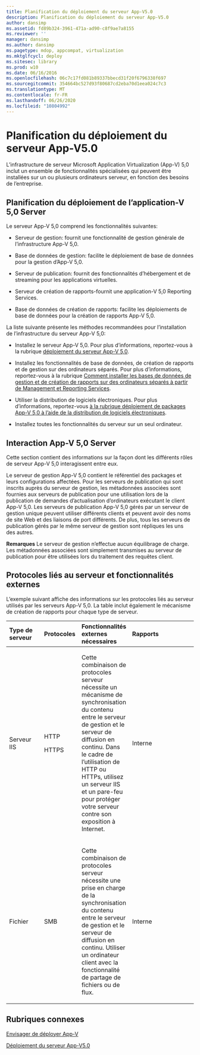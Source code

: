```yaml
---
title: Planification du déploiement du serveur App-V5.0
description: Planification du déploiement du serveur App-V5.0
author: dansimp
ms.assetid: fd89b324-3961-471a-ad90-c8f9ae7a8155
ms.reviewer: ''
manager: dansimp
ms.author: dansimp
ms.pagetype: mdop, appcompat, virtualization
ms.mktglfcycl: deploy
ms.sitesec: library
ms.prod: w10
ms.date: 06/16/2016
ms.openlocfilehash: 06c7c17fd081b89337bbecd31f20f6796338f697
ms.sourcegitcommit: 354664bc527d93f80687cd2eba70d1eea024c7c3
ms.translationtype: MT
ms.contentlocale: fr-FR
ms.lasthandoff: 06/26/2020
ms.locfileid: "10804992"
---
```

# Planification du déploiement du serveur App-V5.0


L’infrastructure de serveur Microsoft Application Virtualization (App-V) 5,0 inclut un ensemble de fonctionnalités spécialisées qui peuvent être installées sur un ou plusieurs ordinateurs serveur, en fonction des besoins de l’entreprise.

## Planification du déploiement de l’application-V 5,0 Server


Le serveur App-V 5,0 comprend les fonctionnalités suivantes:

-   Serveur de gestion: fournit une fonctionnalité de gestion générale de l’infrastructure App-V 5,0.

-   Base de données de gestion: facilite le déploiement de base de données pour la gestion d’App-V 5,0.

-   Serveur de publication: fournit des fonctionnalités d’hébergement et de streaming pour les applications virtuelles.

-   Serveur de création de rapports-fournit une application-V 5,0 Reporting Services.

-   Base de données de création de rapports: facilite les déploiements de base de données pour la création de rapports App-V 5,0.

La liste suivante présente les méthodes recommandées pour l’installation de l’infrastructure du serveur App-V 5,0:

-   Installez le serveur App-V 5,0. Pour plus d’informations, reportez-vous à la rubrique [déploiement du serveur App-V 5,0](how-to-deploy-the-app-v-50-server-50sp3.md).

-   Installez les fonctionnalités de base de données, de création de rapports et de gestion sur des ordinateurs séparés. Pour plus d’informations, reportez-vous à la rubrique [Comment installer les bases de données de gestion et de création de rapports sur des ordinateurs séparés à partir de Management et Reporting Services](how-to-install-the-management-and-reporting-databases-on-separate-computers-from-the-management-and-reporting-services.md).

-   Utiliser la distribution de logiciels électroniques. Pour plus d’informations, reportez-vous [à la rubrique déploiement de packages App-V 5,0 à l’aide de la distribution de logiciels électroniques](how-to-deploy-app-v-50-packages-using-electronic-software-distribution.md).

-   Installez toutes les fonctionnalités du serveur sur un seul ordinateur.

## <a href="" id="---------app-v-5-0-server-interaction"></a> Interaction App-V 5,0 Server


Cette section contient des informations sur la façon dont les différents rôles de serveur App-V 5,0 interagissent entre eux.

Le serveur de gestion App-V 5,0 contient le référentiel des packages et leurs configurations affectées. Pour les serveurs de publication qui sont inscrits auprès du serveur de gestion, les métadonnées associées sont fournies aux serveurs de publication pour une utilisation lors de la publication de demandes d’actualisation d’ordinateurs exécutant le client App-V 5,0. Les serveurs de publication App-V 5,0 gérés par un serveur de gestion unique peuvent utiliser différents clients et peuvent avoir des noms de site Web et des liaisons de port différents. De plus, tous les serveurs de publication gérés par le même serveur de gestion sont répliques les uns des autres.

**Remarques**  Le serveur de gestion n’effectue aucun équilibrage de charge. Les métadonnées associées sont simplement transmises au serveur de publication pour être utilisées lors du traitement des requêtes client.

 

## Protocoles liés au serveur et fonctionnalités externes


L’exemple suivant affiche des informations sur les protocoles liés au serveur utilisés par les serveurs App-V 5,0. La table inclut également le mécanisme de création de rapports pour chaque type de serveur.

<table>
<colgroup>
<col width="20%" />
<col width="20%" />
<col width="20%" />
<col width="20%" />
<col width="20%" />
</colgroup>
<thead>
<tr class="header">
<th align="left">Type de serveur</th>
<th align="left">Protocoles</th>
<th align="left">Fonctionnalités externes nécessaires</th>
<th align="left">Rapports</th>
<th align="left"></th>
</tr>
</thead>
<tbody>
<tr class="odd">
<td align="left"><p>Serveur IIS</p></td>
<td align="left"><p>HTTP</p>
<p>HTTPS</p></td>
<td align="left"><p>Cette combinaison de protocoles serveur nécessite un mécanisme de synchronisation du contenu entre le serveur de gestion et le serveur de diffusion en continu. Dans le cadre de l’utilisation de HTTP ou HTTPs, utilisez un serveur IIS et un pare-feu pour protéger votre serveur contre son exposition à Internet.</p></td>
<td align="left"><p>Interne</p></td>
<td align="left"></td>
</tr>
<tr class="even">
<td align="left"><p>Fichier</p></td>
<td align="left"><p>SMB</p></td>
<td align="left"><p>Cette combinaison de protocoles serveur nécessite une prise en charge de la synchronisation du contenu entre le serveur de gestion et le serveur de diffusion en continu. Utiliser un ordinateur client avec la fonctionnalité de partage de fichiers ou de flux.</p></td>
<td align="left"><p>Interne</p></td>
<td align="left"></td>
</tr>
</tbody>
</table>

 






## Rubriques connexes


[Envisager de déployer App-V](planning-to-deploy-app-v.md)

[Déploiement du serveur App-V5.0](deploying-the-app-v-50-server.md)

 

 





